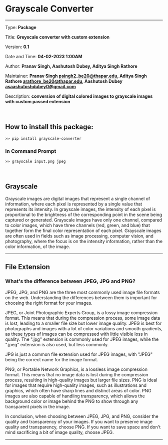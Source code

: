 # Grayscale Converter
_____

Type: **Package** 

Title: **Greyscale converter with custom extension**

Version: **0.1**

Date and Time: **04-02-2023 1:00AM**

Author: **Pranav Singh, Aashutosh Dubey, Aditya Singh Rathore**

Maintainer: **Pranav Singh <psingh2_be20@thapar.edu>, Aditya Singh Rathore <arathore_be20@thapar.edu>, Aashutosh Dubey <asaashutoshdubey0@gmail.com>**

Description: **conversion of digital colored images to grayscale images with custom passed extension**

<br>

## How to install this package:
```
>> pip install grayscale-converter
```

### In Command Prompt

```
>> grayscale input.png jpeg
```
<br>

## Grayscale

Grayscale images are digital images that represent a single channel of information, where each pixel is represented by a single value that represents its intensity. In grayscale images, the intensity of each pixel is proportional to the brightness of the corresponding point in the scene being captured or generated. Grayscale images have only one channel, compared to color images, which have three channels (red, green, and blue) that together form the final color representation of each pixel. Grayscale images are often used in fields such as image processing, computer vision, and photography, where the focus is on the intensity information, rather than the color information, of the image.

___________________

## File Extension

### What's the difference between JPEG, JPG and PNG?

JPEG, JPG, and PNG are the three most commonly used image file formats on the web. Understanding the differences between them is important for choosing the right format for your images.

JPEG, or Joint Photographic Experts Group, is a lossy image compression format. This means that during the compression process, some image data is lost, leading to a smaller file size but lower image quality. JPEG is best for photographs and images with a lot of color variations and smooth gradients, as these types of images can be compressed with little visible loss in quality. The ".jpg" extension is commonly used for JPEG images, while the ".jpeg" extension is also used, but less commonly.

JPG is just a common file extension used for JPEG images, with "JPEG" being the correct name for the image format.

PNG, or Portable Network Graphics, is a lossless image compression format. This means that no image data is lost during the compression process, resulting in high-quality images but larger file sizes. PNG is ideal for images that require high-quality images, such as illustrations and graphics, which often have sharp lines and distinct areas of color. PNG images are also capable of handling transparency, which allows the background color or image behind the PNG to show through any transparent pixels in the image.

In conclusion, when choosing between JPEG, JPG, and PNG, consider the quality and transparency of your images. If you want to preserve image quality and transparency, choose PNG. If you want to save space and don't mind sacrificing a bit of image quality, choose JPEG.
_______



